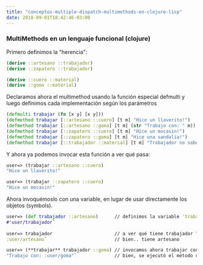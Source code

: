 ```yaml
---
title: "conceptos-multiple-dispatch-multimethods-en-clojure-lisp"
date: 2018-09-01T18:42:46-03:00
---
```



### MultiMethods en un lenguaje funcional (clojure)
Primero definimos la "herencia":

```clojure
(derive ::artesano ::trabajador)
(derive ::zapatero ::trabajador)

(derive ::cuero ::material)
(derive ::goma ::material)
```


Declaramos ahora el multimethod usando la función especial defmulti y luego definimos cada implementación según los parámetros

```clojure
(defmulti trabajar (fn [x y] [x y]))
(defmethod trabajar [::artesano ::cuero] [t m] "Hice un llaverito!")
(defmethod trabajar [::artesano ::goma] [t m] (str "Trabajo con: " m))
(defmethod trabajar [::zapatero ::cuero] [t m] "Hice un mocasin!")
(defmethod trabajar [::zapatero ::goma] [t m] "Hice una sandalia!")
(defmethod trabajar [::trabajador ::material] [t m] "Trabajador no sabe que hacer con material!")
```

Y ahora ya podemos invocar esta función a ver qué pasa:

```clojure
user=> (trabajar ::artesano ::cuero)
"Hice un llaverito!"

user=> (trabajar ::zapatero ::cuero)
"Hice un mocasin!"
```

Ahora invoquémoslo con una variable, en lugar de usar directamente los objetos (symbols). 

```clojure
user=> (def trabajador ::artesano)      // definimos la variable 'trabajador' como el symbol 'artesano'
#'user/trabajador`   
        
user=> trabajador                       // a ver qué tiene trabajador ?....
:user/artesano`                         // bien.. tiene artesano

user=> (**trabajar** trabajador ::goma) // invocamos ahora trabajar con la variable
"Trabajo con: :user/goma"`              // bien, se ejecutó el método de artesano + goma.
```
